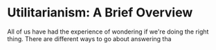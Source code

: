 # Utilitarianism: A Brief Overview

All of us have had the experience of wondering if we're doing the right thing. There are different ways to go about answering tha 


